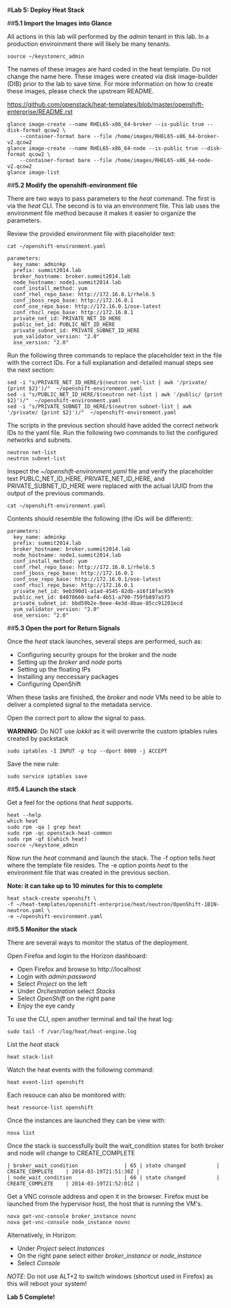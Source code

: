 #**Lab 5: Deploy Heat Stack**

##**5.1 Import the Images into Glance**


All actions in this lab will performed by the *admin* tenant in this lab.  In a production enviroinment there will likely be many tenants.

    source ~/keystonerc_admin


The names of these images are hard coded in the heat template.  Do not change the name here.  These images were created via disk image-builder (DIB) prior to the lab to save time.  For more information on how to create these images, please check the upstream README.

https://github.com/openstack/heat-templates/blob/master/openshift-enterprise/README.rst

    glance image-create --name RHEL65-x86_64-broker --is-public true --disk-format qcow2 \
        --container-format bare --file /home/images/RHEL65-x86_64-broker-v2.qcow2
    glance image-create --name RHEL65-x86_64-node --is-public true --disk-format qcow2 \
        --container-format bare --file /home/images/RHEL65-x86_64-node-v2.qcow2
    glance image-list



##**5.2 Modify the openshift-environment file**

There are two ways to pass parameters to the *heat* command.  The first is via the *heat* CLI.  The second is to via an environment file.  This lab uses the environment file method because it makes it easier to organize the parameters. 

Review the provided environment file with placeholder text:

    cat ~/openshift-environment.yaml

    parameters:
      key_name: adminkp
      prefix: summit2014.lab
      broker_hostname: broker.summit2014.lab
      node_hostname: node1.summit2014.lab
      conf_install_method: yum
      conf_rhel_repo_base: http://172.16.0.1/rhel6.5
      conf_jboss_repo_base: http://172.16.0.1
      conf_ose_repo_base: http://172.16.0.1/ose-latest
      conf_rhscl_repo_base: http://172.16.0.1
      private_net_id: PRIVATE_NET_ID_HERE
      public_net_id: PUBLIC_NET_ID_HERE
      private_subnet_id: PRIVATE_SUBNET_ID_HERE
      yum_validator_version: "2.0"
      ose_version: "2.0"
    
Run the following three commands to replace the placeholder text in the file with the correct IDs. For a full explanation and detailed manual steps see the next section:

    sed -i "s/PRIVATE_NET_ID_HERE/$(neutron net-list | awk '/private/ {print $2}')/"  ~/openshift-environment.yaml
    sed -i "s/PUBLIC_NET_ID_HERE/$(neutron net-list | awk '/public/ {print $2}')/"  ~/openshift-environment.yaml
    sed -i "s/PRIVATE_SUBNET_ID_HERE/$(neutron subnet-list | awk '/private/ {print $2}')/"  ~/openshift-environment.yaml

The scripts in the previous section should have added the correct network IDs to the yaml file. Run the following two commands to list the configured networks and subnets. 

    neutron net-list
    neutron subnet-list

Inspect the *~/openshift-environment.yaml* file and verify the placeholder text PUBLC_NET_ID_HERE, PRIVATE_NET_ID_HERE, and PRIVATE_SUBNET_ID_HERE were replaced with the actual UUID from the output of the previous commands.

    cat ~/openshift-environment.yaml

Contents should resemble the following (the IDs will be different):

    parameters:
      key_name: adminkp
      prefix: summit2014.lab
      broker_hostname: broker.summit2014.lab
      node_hostname: node1.summit2014.lab
      conf_install_method: yum
      conf_rhel_repo_base: http://172.16.0.1/rhel6.5
      conf_jboss_repo_base: http://172.16.0.1
      conf_ose_repo_base: http://172.16.0.1/ose-latest
      conf_rhscl_repo_base: http://172.16.0.1
      private_net_id: 9eb390d1-a1ad-4545-82db-a16f18fac959
      public_net_id: 84078660-baf4-4b51-a790-759fb897a5f5
      private_subnet_id: bbd59b2e-0eee-4e3d-8bae-85cc91201ecd
      yum_validator_version: "2.0"
      ose_version: "2.0"

##**5.3 Open the port for Return Signals**

Once the *heat* stack launches, several steps are performed, such as:
* Configuring security groups for the broker and the node
* Setting up the *broker* and *node* ports
* Setting up the floating IPs
* Installing any neccessary packages
* Configuring OpenShift


When these tasks are finished, the *broker* and *node* VMs need to be able to deliver a completed signal to the metadata service.

Open the correct port to allow the signal to pass.

**WARNING**: Do NOT use *lokkit* as it will overwrite the custom iptables rules created by packstack

    sudo iptables -I INPUT -p tcp --dport 8000 -j ACCEPT

Save the new rule:

    sudo service iptables save


##**5.4 Launch the stack**

Get a feel for the options that *heat* supports.

    heat --help
    which heat
    sudo rpm -qa | grep heat
    sudo rpm -qc openstack-heat-common
    sudo rpm -qf $(which heat)
    source ~/keystone_admin


Now run the *heat* command and launch the stack. The -f option tells *heat* where the template file resides.  The -e option points *heat* to the environment file that was created in the previous section.


**Note: it can take up to 10 minutes for this to complete**

    heat stack-create openshift \
    -f ~/heat-templates/openshift-enterprise/heat/neutron/OpenShift-1B1N-neutron.yaml \
    -e ~/openshift-environment.yaml

##**5.5 Monitor the stack**

There are several ways to monitor the status of the deployment.  

Open Firefox and login to the Horizon dashboard:

* Open Firefox and browse to http://localhost
* Login with *admin*:*password*
* Select *Project* on the left
* Under *Orchestration* select *Stacks*
* Select *OpenShift* on the right pane
* Enjoy the eye candy

To use the CLI, open another terminal and tail the heat log:

    sudo tail -f /var/log/heat/heat-engine.log

List the *heat* stack

    heat stack-list

Watch the heat events with the following command:

    heat event-list openshift

Each resouce can also be monitored with:

    heat resource-list openshift

Once the instances are launched they can be view with:

    nova list

Once the stack is successfully built the wait_condition states for both broker and node will change to CREATE_COMPLETE

    | broker_wait_condition               | 65 | state changed          | CREATE_COMPLETE    | 2014-03-19T21:51:30Z |
    | node_wait_condition                 | 66 | state changed          | CREATE_COMPLETE    | 2014-03-19T21:52:01Z |

Get a VNC console address and open it in the browser.  Firefox must be launched from the hypervisor host, the host that is running the VM's.

    nova get-vnc-console broker_instance novnc
    nova get-vnc-console node_instance novnc

Alternatively, in Horizon:

* Under *Project* select *Instances*
* On the right pane select either *broker_instance* or *node_instance*
* Select *Console*

*NOTE*: Do not use ALT+2 to switch windows (shortcut used in Firefox) as this will reboot your system!

**Lab 5 Complete!**

<!--BREAK-->

